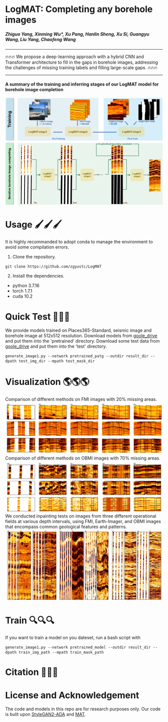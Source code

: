 # LogMAT: Completing any borehole images
##### Zhiguo Yang, Xinming Wu*, Xu Pang, Hanlin Sheng, Xu Si, Guangyu Wang, Liu Yang, Chaofeng Wang
****
🔥🔥🔥 We propose a deep-learning approach with a hybrid CNN and Transformer architecture to fill in the gaps in borehole images, addressing the challenges of missing training labels and filling large-scale gaps. 🔥🔥🔥
****

#### A summary of the training and inferring stages of our LogMAT model for borehole image completion
![LogMAT Framework](https://github.com/zgyustc/LogMAT/blob/master/picture/frame_page-0001.jpg)

# Usage 🖌🖌🖌
It is highly recommanded to adopt conda to manage the environment to avoid some compilation errors.
1. Clone the repository.
```
git clone https://github.com/zgyustc/LogMAT
```
2. Install the dependencies.
* python 3.7.16
* torch 1.7.1
* cuda 10.2

# Quick Test 🚀🚀🚀
We provide models trained on Places365-Standard, seismic image and borehole image at 512x512 resolution. 
Download models from [goole_drive](https://drive.google.com/drive/folders/1ddOrHftMcMm9y-t1E_ITaxtdy2CdpFgJ) and put them into the 'pretrained' directory. 
Download some test data from [goole_drive](https://drive.google.com/drive/folders/1e236iDPCyNxTARJW3ii59s51WQ1y6KwJ) and put them into the 'test' directory. 
```
generate_image1.py --network pretrained_patg --outdir result_dir --dpath test_img_dir --mpath test_mask_dir 
```

# Visualization 🌎🌎🌎
Comparison of different methods on FMI images with 20% missing areas.
![image](https://github.com/zgyustc/LogMAT/blob/master/picture/compare_method_page-0001.jpg)
Comparison of different methods on OBMI images with 70% missing areas.
![image](https://github.com/zgyustc/LogMAT/blob/master/picture/compare_method1_page-0001.jpg)
We conducted inpainting tests on images from three different operational fields at various depth intervals, using FMI, Earth-Imager, and OBMI images that encompass common geological features and patterns.
![image](https://github.com/zgyustc/LogMAT/blob/master/picture/3case_page-0001.jpg)

# Train 🔍🔍🔍
If you want to train a model on you dateset, run a bash script with
```
generate_image1.py --network pretrained_model --outdir result_dir --dpath train_img_path --mpath train_mask_path
```

# Citation 🤝🤝🤝

# License and Acknowledgement
The code and models in this repo are for research purposes only. Our code is bulit upon [StyleGAN2-ADA](https://github.com/NVlabs/stylegan2-ada-pytorch) and [MAT](https://github.com/fenglinglwb/MAT).
